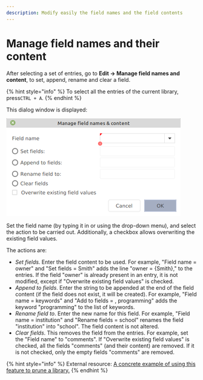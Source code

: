 ```yaml
---
description: Modify easily the field names and the field contents
---
```


# Manage field names and their content

After selecting a set of entries, go to **Edit → Manage field names and content**, to set, append, rename and clear a field.

{% hint style="info" %}
​To select all the entries of the current library, press`CTRL + A`.
{% endhint %}

This dialog window is displayed:

![](../.gitbook/assets/managefieldnamecontent-v5.2.png)

Set the field name (by typing it in or using the drop-down menu), and select the action to be carried out. Additionally, a checkbox allows overwriting the existing field values.

The actions are:

* _Set fields._ Enter the field content to be used. For example, "Field name = owner" and "Set fields = Smith" adds the line "owner = {Smith}," to the entries. If the field "owner" is already present in an entry, it is not modified, except if "Overwrite existing field values" is checked.
* _Append to fields_. Enter the string to be appended at the end of the field content (if the field does not exist, it will be created). For example, "Field name = keywords" and "Add to fields = , programming" adds the keyword "programming" to the list of keywords.
* _Rename field to_. Enter the new name for this field. For example, "Field name = institution" and "Rename fields = school" renames the field "institution" into "school". The field content is not altered.​
* _Clear fields_. This removes the field from the entries. For example, set the "Field name" to "comments". If "Overwrite existing field values" is checked, all the fields "comments" (and their content) are removed. If it is not checked, only the empty fields "comments" are removed.

{% hint style="info" %}
External resource: [A concrete example of using this feature to prune a library.​](http://tex.my/pruning-bib-files-with-jabref/)
{% endhint %}
